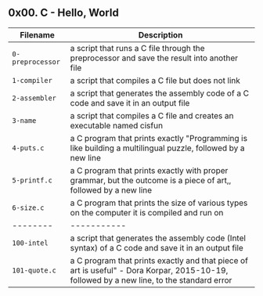 ## 0x00. C - Hello, World

| Filename | Description |
| -------- | ----------- |
| `0-preprocessor` | a script that runs a C file through the preprocessor and save the result into another file |
| `1-compiler` | a script that compiles a C file but does not link |
| `2-assembler` | a script that generates the assembly code of a C code and save it in an output file |
| `3-name` | a script that compiles a C file and creates an executable named cisfun |
| `4-puts.c` | a C program that prints exactly "Programming is like building a multilingual puzzle, followed by a new line |
| `5-printf.c` | a C program that prints exactly with proper grammar, but the outcome is a piece of art,, followed by a new line |
| `6-size.c` | a C program that prints the size of various types on the computer it is compiled and run on |
| -------- | ----------- |
| `100-intel` | a script that generates the assembly code (Intel syntax) of a C code and save it in an output file |
| `101-quote.c` | a C program that prints exactly and that piece of art is useful" - Dora Korpar, 2015-10-19, followed by a new line, to the standard error |
